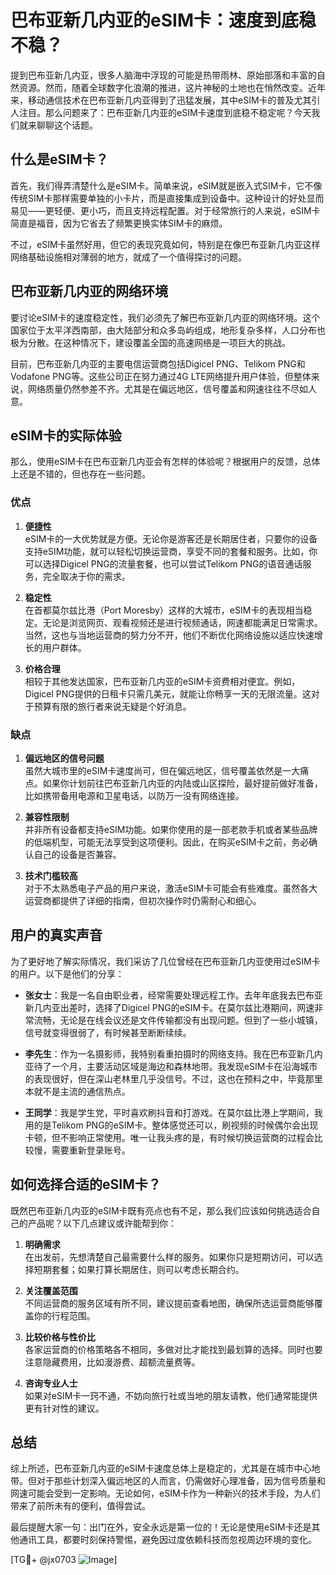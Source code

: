 # 巴布亚新几内亚的eSIM卡：速度到底稳不稳？

提到巴布亚新几内亚，很多人脑海中浮现的可能是热带雨林、原始部落和丰富的自然资源。然而，随着全球数字化浪潮的推进，这片神秘的土地也在悄然改变。近年来，移动通信技术在巴布亚新几内亚得到了迅猛发展，其中eSIM卡的普及尤其引人注目。那么问题来了：巴布亚新几内亚的eSIM卡速度到底稳不稳定呢？今天我们就来聊聊这个话题。

## 什么是eSIM卡？

首先，我们得弄清楚什么是eSIM卡。简单来说，eSIM就是嵌入式SIM卡，它不像传统SIM卡那样需要单独的小卡片，而是直接集成到设备中。这种设计的好处显而易见——更轻便、更小巧，而且支持远程配置。对于经常旅行的人来说，eSIM卡简直是福音，因为它省去了频繁更换实体SIM卡的麻烦。

不过，eSIM卡虽然好用，但它的表现究竟如何，特别是在像巴布亚新几内亚这样网络基础设施相对薄弱的地方，就成了一个值得探讨的问题。

## 巴布亚新几内亚的网络环境

要讨论eSIM卡的速度稳定性，我们必须先了解巴布亚新几内亚的网络环境。这个国家位于太平洋西南部，由大陆部分和众多岛屿组成，地形复杂多样，人口分布也极为分散。在这种情况下，建设覆盖全国的高速网络是一项巨大的挑战。

目前，巴布亚新几内亚的主要电信运营商包括Digicel PNG、Telikom PNG和Vodafone PNG等。这些公司正在努力通过4G LTE网络提升用户体验，但整体来说，网络质量仍然参差不齐。尤其是在偏远地区，信号覆盖和网速往往不尽如人意。

## eSIM卡的实际体验

那么，使用eSIM卡在巴布亚新几内亚会有怎样的体验呢？根据用户的反馈，总体上还是不错的，但也存在一些问题。

### 优点

1. **便捷性**  
   eSIM卡的一大优势就是方便。无论你是游客还是长期居住者，只要你的设备支持eSIM功能，就可以轻松切换运营商，享受不同的套餐和服务。比如，你可以选择Digicel PNG的流量套餐，也可以尝试Telikom PNG的语音通话服务，完全取决于你的需求。

2. **稳定性**  
   在首都莫尔兹比港（Port Moresby）这样的大城市，eSIM卡的表现相当稳定。无论是浏览网页、观看视频还是进行视频通话，网速都能满足日常需求。当然，这也与当地运营商的努力分不开，他们不断优化网络设施以适应快速增长的用户群体。

3. **价格合理**  
   相较于其他发达国家，巴布亚新几内亚的eSIM卡资费相对便宜。例如，Digicel PNG提供的日租卡只需几美元，就能让你畅享一天的无限流量。这对于预算有限的旅行者来说无疑是个好消息。

### 缺点

1. **偏远地区的信号问题**  
   虽然大城市里的eSIM卡速度尚可，但在偏远地区，信号覆盖依然是一大痛点。如果你计划前往巴布亚新几内亚的内陆或山区探险，最好提前做好准备，比如携带备用电源和卫星电话，以防万一没有网络连接。

2. **兼容性限制**  
   并非所有设备都支持eSIM功能。如果你使用的是一部老款手机或者某些品牌的低端机型，可能无法享受到这项便利。因此，在购买eSIM卡之前，务必确认自己的设备是否兼容。

3. **技术门槛较高**  
   对于不太熟悉电子产品的用户来说，激活eSIM卡可能会有些难度。虽然各大运营商都提供了详细的指南，但初次操作时仍需耐心和细心。

## 用户的真实声音

为了更好地了解实际情况，我们采访了几位曾经在巴布亚新几内亚使用过eSIM卡的用户。以下是他们的分享：

- **张女士**：我是一名自由职业者，经常需要处理远程工作。去年年底我去巴布亚新几内亚出差时，选择了Digicel PNG的eSIM卡。在莫尔兹比港期间，网速非常流畅，无论是在线会议还是文件传输都没有出现问题。但到了一些小城镇，信号就变得很弱了，有时候甚至断断续续。

- **李先生**：作为一名摄影师，我特别看重拍摄时的网络支持。我在巴布亚新几内亚待了一个月，主要活动区域是海边和森林地带。我发现eSIM卡在沿海城市的表现很好，但在深山老林里几乎没信号。不过，这也在预料之中，毕竟那里本就不是主流的通信热点。

- **王同学**：我是学生党，平时喜欢刷抖音和打游戏。在莫尔兹比港上学期间，我用的是Telikom PNG的eSIM卡。整体感觉还可以，刷视频的时候偶尔会出现卡顿，但不影响正常使用。唯一让我头疼的是，有时候切换运营商的过程会比较慢，需要重新登录账号。

## 如何选择合适的eSIM卡？

既然巴布亚新几内亚的eSIM卡既有亮点也有不足，那么我们应该如何挑选适合自己的产品呢？以下几点建议或许能帮到你：

1. **明确需求**  
   在出发前，先想清楚自己最需要什么样的服务。如果你只是短期访问，可以选择短期套餐；如果打算长期居住，则可以考虑长期合约。

2. **关注覆盖范围**  
   不同运营商的服务区域有所不同，建议提前查看地图，确保所选运营商能够覆盖你的行程范围。

3. **比较价格与性价比**  
   各家运营商的价格策略各不相同，多做对比才能找到最划算的选择。同时也要注意隐藏费用，比如漫游费、超额流量费等。

4. **咨询专业人士**  
   如果对eSIM卡一窍不通，不妨向旅行社或当地的朋友请教，他们通常能提供更有针对性的建议。

## 总结

综上所述，巴布亚新几内亚的eSIM卡速度总体上是稳定的，尤其是在城市中心地带。但对于那些计划深入偏远地区的人而言，仍需做好心理准备，因为信号质量和网速可能会受到一定影响。无论如何，eSIM卡作为一种新兴的技术手段，为人们带来了前所未有的便利，值得尝试。

最后提醒大家一句：出门在外，安全永远是第一位的！无论是使用eSIM卡还是其他通讯工具，都要时刻保持警惕，避免因过度依赖科技而忽视周边环境的变化。

[TG💪+ @jx0703 ![Image](https://github.com/user-attachments/assets/dbca1d08-cadb-493c-b0ec-ad6f7a83f270)]